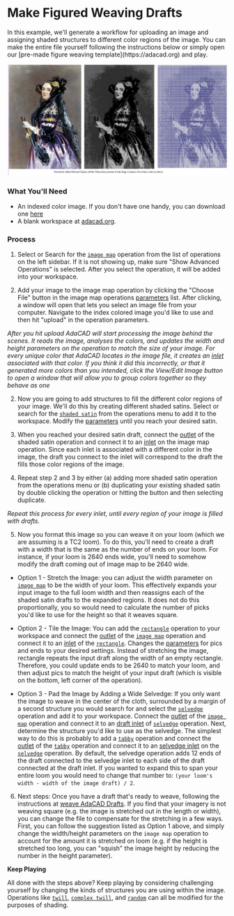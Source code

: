 # Make Figured Weaving Drafts
<div class="emph">
In this example, we'll generate a workflow for uploading an image and assigning shaded structures to different color regions of the image. You can make the entire file yourself following the instructions below or simply open our [pre-made figure weaving template](https://adacad.org) and play. 
</div>

![file](./img/ada_indexed_color.png)

### What You'll Need
- An indexed color image. If you don't have one handy, you can download one [here](./img/ada_indexed_color.png)
- A blank workspace at [adacad.org](https://adacad.org). 


### Process 

1.  Select or Search for the [`image map`](../../reference/operations/imagemap.md) operation from the list of operations on the left sidebar. If it is not showing up, make sure "Show Advanced Operations" is selected. After you select the operation, it will be added into your workspace. 

2. Add your image to the image map operation by clicking the "Choose File" button in the image map operations [parameters](../../reference/glossary/parameter.md) list. After clicking, a window will open that lets you select an image file from your computer. Navigate to the index colored image you'd like to use and then hit "upload" in the operation parameters. 

*After you hit upload AdaCAD will start processing the image behind the scenes. It reads the image, analyses the colors, and updates the width and height parameters on the operation to match the size of your image. For every unique color that AdaCAD locates in the image file, it creates an [inlet](../../reference/glossary/inlet.md) associated with that color.  If you think it did this incorrectly, or that it generated more colors than you intended, click the View/Edit Image button to open a window that will allow you to group colors together so they behave as one*

2. Now you are going to add structures to fill the different color regions of your image. We'll do this by creating different shaded satins. Select or search for the [`shaded satin`](../../reference/operations/shaded_satin.md) from the operations menu to add it to the workspace. Modify the [parameters](../../reference/glossary/parameter.md) until you reach your desired satin. 

3. When you reached your desired satin draft, connect the [ <FAIcon icon="fa-solid fa-circle-arrow-down" size="1x" /> outlet](../../reference/glossary/outlet.md) of the shaded satin operation and connect it to an [ <FAIcon icon="fa-solid fa-circle-arrow-down" size="1x" /> inlet](../../reference/glossary/inlet.md) on the image map operation. Since each inlet is associated with a different color in the image, the draft you connect to the inlet will correspond to the draft the fills those color regions of the image. 

4. Repeat step 2 and 3 by either (a) adding more shaded satin operation from the operations menu or (b) duplicating your existing shaded satin by double clicking the operation or hitting the <FAIcon icon="fa-solid fa-ellipsis" size="1x" /> 
 button and then selecting <FAIcon icon="fa-solid fa-copy" size="1x" /> duplicate. 

*Repeat this process for every inlet, until every region of your image is filled with drafts.*

5. Now you format this image so you can weave it on your loom (which we are assuming is a TC2 loom). To do this, you'll need to create a draft with a width that is the same as the number of ends on your loom. For instance, if your loom is 2640 ends wide, you'll need to somehow modify the draft coming out of image map to be 2640 wide. 

- Option 1 - Stretch the Image: you can adjust the width parameter on [`image map`](../../reference/operations/imagemap.md) to be the width of your loom. This effectively expands your input image to the full loom width and then reassigns each of the shaded satin drafts to the expanded regions. It does not do this proportionally, you so would need to calculate the number of picks you'd like to use for the height so that it weaves square. 

- Option 2 - Tile the Image: You can add the [`rectangle`](../../reference/operations/rectangle.md) operation to your workspace and connect the [<FAIcon icon="fa-solid fa-circle-arrow-down" size="1x" /> outlet](../../reference/glossary/outlet.md) of the [`image map`](../../reference/operations/imagemap.md) operation and connect it to an [<FAIcon icon="fa-solid fa-circle-arrow-down" size="1x" /> inlet](../../reference/glossary/inlet.md)  of the  [`rectangle`](../../reference/operations/rectangle.md). Changes the [parameters](../../reference/glossary/parameter.md) for pics and ends to your desired settings. Instead of stretching the image, rectangle repeats the input draft along the width of an empty rectangle. Therefore, you could update ends to be 2640 to match your loom, and then adjust pics to match the height of your input draft (which is visible on the bottom, left corner of the operation). 

- Option 3 - Pad the Image by Adding a Wide Selvedge: If you only want the image to weave in the center of the cloth, surrounded by a margin of a second structure you would search for and select the [`selvedge`](../../reference/operations/selvedge.md) operation and add it to your workspace. Connect the [<FAIcon icon="fa-solid fa-circle-arrow-down" size="1x" /> outlet](../../reference/glossary/outlet.md) of the [`image map`](../../reference/operations/imagemap.md) operation and connect it to an [<FAIcon icon="fa-solid fa-circle-arrow-down" size="1x" /> draft inlet](../../reference/glossary/inlet.md) of [`selvedge`](../../reference/operations/selvedge.md) operation. Next, determine the structure you'd like to use as the selvedge. The simplest way to do this is probably to add a [`tabby`](../../reference/operations/tabbyder.md) operation and connect the [<FAIcon icon="fa-solid fa-circle-arrow-down" size="1x" /> outlet](../../reference/glossary/outlet.md) of the [`tabby`](../../reference/operations/tabbyder.md) operation and connect it to an [<FAIcon icon="fa-solid fa-circle-arrow-down" size="1x" /> selvedge inlet](../../reference/glossary/inlet.md) on the [`selvedge`](../../reference/operations/selvedge.md) operation. By default, the selvedge operation adds 12 ends of the draft connected to the selvedge inlet to each side of the draft connected at the draft inlet. If you wanted to expand this to span your entire loom you would need to change that number to:  `(your loom's width - width of the image draft) / 2`. 

6. Next steps: Once you have a draft that's ready to weave, following the instructions at [weave AdaCAD Drafts](./weave.md). If you find that your imagery is not weaving square (e.g. the image is stretched out in the length or width), you can change the file to compensate for the stretching in a few ways. First, you can follow the suggestion listed as Option 1 above, and simply change the width/height parameters on the `image map` operation to account for the amount it is stretched on loom (e.g. if the height is stretched too long, you can "squish" the image height by reducing the number in the height parameter). 

**Keep Playing**

All done with the steps above? Keep playing by considering challenging yourself by changing the kinds of structures you are using within the image. Operations like [`twill`](../../reference/operations/twill.md), [`complex twill`](../../reference/operations/complextwill.md), and [`random`](../../reference/operations/random.md) can all be modified for the purposes of shading. 

<!-- Play with different color sequences by adding a changing the systems & materials input to 
set materials and systems -->
